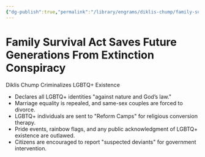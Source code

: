 ```yaml
---
{"dg-publish":true,"permalink":"/library/engrams/diklis-chump/family-survival-act-saves-future-generations-from-extinction-conspiracy/","tags":["DC/Religion","DC/AS4"]}
---
```


# Family Survival Act Saves Future Generations From Extinction Conspiracy
Diklis Chump Criminalizes LGBTQ+ Existence
- Declares all LGBTQ+ identities "against nature and God’s law."  
- Marriage equality is repealed, and same-sex couples are forced to divorce.  
- LGBTQ+ individuals are sent to "Reform Camps" for religious conversion therapy.  
- Pride events, rainbow flags, and any public acknowledgment of LGBTQ+ existence are outlawed.  
- Citizens are encouraged to report "suspected deviants" for government intervention.
